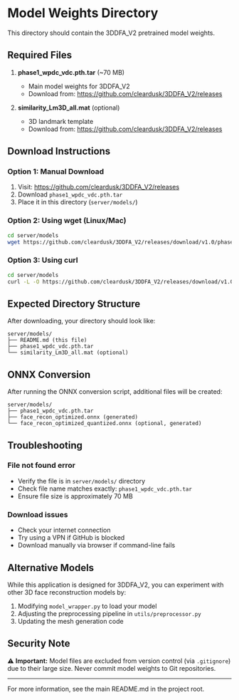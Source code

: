 # Model Weights Directory

This directory should contain the 3DDFA_V2 pretrained model weights.

## Required Files

1. **phase1_wpdc_vdc.pth.tar** (~70 MB)
   - Main model weights for 3DDFA_V2
   - Download from: https://github.com/cleardusk/3DDFA_V2/releases

2. **similarity_Lm3D_all.mat** (optional)
   - 3D landmark template
   - Download from: https://github.com/cleardusk/3DDFA_V2/releases

## Download Instructions

### Option 1: Manual Download

1. Visit: https://github.com/cleardusk/3DDFA_V2/releases
2. Download `phase1_wpdc_vdc.pth.tar`
3. Place it in this directory (`server/models/`)

### Option 2: Using wget (Linux/Mac)

```bash
cd server/models
wget https://github.com/cleardusk/3DDFA_V2/releases/download/v1.0/phase1_wpdc_vdc.pth.tar
```

### Option 3: Using curl

```bash
cd server/models
curl -L -O https://github.com/cleardusk/3DDFA_V2/releases/download/v1.0/phase1_wpdc_vdc.pth.tar
```

## Expected Directory Structure

After downloading, your directory should look like:

```
server/models/
├── README.md (this file)
├── phase1_wpdc_vdc.pth.tar
└── similarity_Lm3D_all.mat (optional)
```

## ONNX Conversion

After running the ONNX conversion script, additional files will be created:

```
server/models/
├── phase1_wpdc_vdc.pth.tar
├── face_recon_optimized.onnx (generated)
└── face_recon_optimized_quantized.onnx (optional, generated)
```

## Troubleshooting

### File not found error
- Verify the file is in `server/models/` directory
- Check file name matches exactly: `phase1_wpdc_vdc.pth.tar`
- Ensure file size is approximately 70 MB

### Download issues
- Check your internet connection
- Try using a VPN if GitHub is blocked
- Download manually via browser if command-line fails

## Alternative Models

While this application is designed for 3DDFA_V2, you can experiment with other 3D face reconstruction models by:

1. Modifying `model_wrapper.py` to load your model
2. Adjusting the preprocessing pipeline in `utils/preprocessor.py`
3. Updating the mesh generation code

## Security Note

⚠️ **Important:** Model files are excluded from version control (via `.gitignore`) due to their large size. Never commit model weights to Git repositories.

---

For more information, see the main README.md in the project root.
